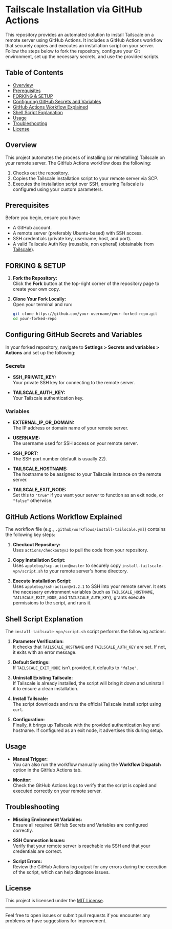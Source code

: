 
# Tailscale Installation via GitHub Actions

This repository provides an automated solution to install Tailscale on a remote server using GitHub Actions. It includes a GitHub Actions workflow that securely copies and executes an installation script on your server. Follow the steps below to fork the repository, configure your Git environment, set up the necessary secrets, and use the provided scripts.

## Table of Contents
- [Overview](#overview)
- [Prerequisites](#prerequisites)
- [FORKING & SETUP](#forking--setup)
- [Configuring GitHub Secrets and Variables](#configuring-github-secrets-and-variables)
- [GitHub Actions Workflow Explained](#github-actions-workflow-explained)
- [Shell Script Explanation](#shell-script-explanation)
- [Usage](#usage)
- [Troubleshooting](#troubleshooting)
- [License](#license)

## Overview
This project automates the process of installing (or reinstalling) Tailscale on your remote server. The GitHub Actions workflow does the following:
1. Checks out the repository.
2. Copies the Tailscale installation script to your remote server via SCP.
3. Executes the installation script over SSH, ensuring Tailscale is configured using your custom parameters.

## Prerequisites
Before you begin, ensure you have:
- A GitHub account.
- A remote server (preferably Ubuntu-based) with SSH access.
- SSH credentials (private key, username, host, and port).
- A valid Tailscale Auth Key (reusable, non epheral) (obtainable from [Tailscale](https://tailscale.com)).

## FORKING & SETUP
1. **Fork the Repository:**  
   Click the **Fork** button at the top-right corner of the repository page to create your own copy.

2. **Clone Your Fork Locally:**  
   Open your terminal and run:
   ```bash
   git clone https://github.com/your-username/your-forked-repo.git
   cd your-forked-repo
   ```

## Configuring GitHub Secrets and Variables
In your forked repository, navigate to **Settings > Secrets and variables > Actions** and set up the following:

### Secrets
- **SSH_PRIVATE_KEY:**  
  Your private SSH key for connecting to the remote server.

- **TAILSCALE_AUTH_KEY:**  
  Your Tailscale authentication key.

### Variables
- **EXTERNAL_IP_OR_DOMAIN:**  
  The IP address or domain name of your remote server.

- **USERNAME:**  
  The username used for SSH access on your remote server.

- **SSH_PORT:**  
  The SSH port number (default is usually 22).

- **TAILSCALE_HOSTNAME:**  
  The hostname to be assigned to your Tailscale instance on the remote server.

- **TAILSCALE_EXIT_NODE:**  
  Set this to `"true"` if you want your server to function as an exit node, or `"false"` otherwise.

## GitHub Actions Workflow Explained
The workflow file (e.g., `.github/workflows/install-tailscale.yml`) contains the following key steps:

1. **Checkout Repository:**  
   Uses `actions/checkout@v3` to pull the code from your repository.

2. **Copy Installation Script:**  
   Uses `appleboy/scp-action@master` to securely copy `install-tailscale-vpn/script.sh` to your remote server's home directory.

3. **Execute Installation Script:**  
   Uses `appleboy/ssh-action@v1.2.1` to SSH into your remote server. It sets the necessary environment variables (such as `TAILSCALE_HOSTNAME`, `TAILSCALE_EXIT_NODE`, and `TAILSCALE_AUTH_KEY`), grants execute permissions to the script, and runs it.

## Shell Script Explanation
The `install-tailscale-vpn/script.sh` script performs the following actions:

1. **Parameter Verification:**  
   It checks that `TAILSCALE_HOSTNAME` and `TAILSCALE_AUTH_KEY` are set. If not, it exits with an error message.

2. **Default Settings:**  
   If `TAILSCALE_EXIT_NODE` isn’t provided, it defaults to `"false"`.

3. **Uninstall Existing Tailscale:**  
   If Tailscale is already installed, the script will bring it down and uninstall it to ensure a clean installation.

4. **Install Tailscale:**  
   The script downloads and runs the official Tailscale install script using `curl`.

5. **Configuration:**  
   Finally, it brings up Tailscale with the provided authentication key and hostname. If configured as an exit node, it advertises this during setup.

## Usage

- **Manual Trigger:**  
  You can also run the workflow manually using the **Workflow Dispatch** option in the GitHub Actions tab.

- **Monitor:**  
  Check the GitHub Actions logs to verify that the script is copied and executed correctly on your remote server.

## Troubleshooting
- **Missing Environment Variables:**  
  Ensure all required GitHub Secrets and Variables are configured correctly.

- **SSH Connection Issues:**  
  Verify that your remote server is reachable via SSH and that your credentials are correct.

- **Script Errors:**  
  Review the GitHub Actions log output for any errors during the execution of the script, which can help diagnose issues.

## License
This project is licensed under the [MIT License](LICENSE).

---

Feel free to open issues or submit pull requests if you encounter any problems or have suggestions for improvement.
